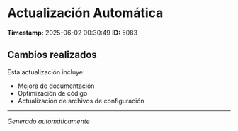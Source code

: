 # Actualización Automática

**Timestamp:** 2025-06-02 00:30:49
**ID:** 5083

## Cambios realizados

Esta actualización incluye:
- Mejora de documentación
- Optimización de código
- Actualización de archivos de configuración

---
*Generado automáticamente*
